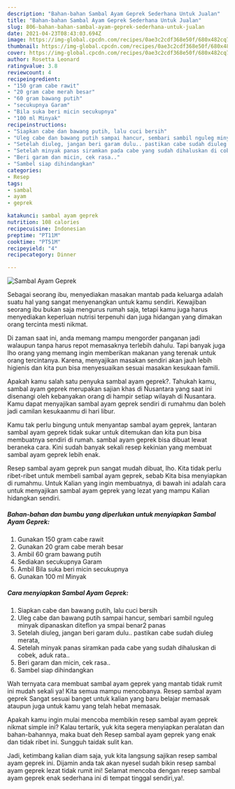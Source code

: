 ```yaml
---
description: "Bahan-bahan Sambal Ayam Geprek Sederhana Untuk Jualan"
title: "Bahan-bahan Sambal Ayam Geprek Sederhana Untuk Jualan"
slug: 806-bahan-bahan-sambal-ayam-geprek-sederhana-untuk-jualan
date: 2021-04-23T08:43:03.694Z
image: https://img-global.cpcdn.com/recipes/0ae3c2cdf368e50f/680x482cq70/sambal-ayam-geprek-foto-resep-utama.jpg
thumbnail: https://img-global.cpcdn.com/recipes/0ae3c2cdf368e50f/680x482cq70/sambal-ayam-geprek-foto-resep-utama.jpg
cover: https://img-global.cpcdn.com/recipes/0ae3c2cdf368e50f/680x482cq70/sambal-ayam-geprek-foto-resep-utama.jpg
author: Rosetta Leonard
ratingvalue: 3.8
reviewcount: 4
recipeingredient:
- "150 gram cabe rawit"
- "20 gram cabe merah besar"
- "60 gram bawang putih"
- "secukupnya Garam"
- "Bila suka beri micin secukupnya"
- "100 ml Minyak"
recipeinstructions:
- "Siapkan cabe dan bawang putih, lalu cuci bersih"
- "Uleg cabe dan bawang putih sampai hancur, sembari sambil nguleg minyak dipanaskan diteflon ya smpai benar2 panas"
- "Setelah diuleg, jangan beri garam dulu.. pastikan cabe sudah diuleg merata,"
- "Setelah minyak panas siramkan pada cabe yang sudah dihaluskan di cobek, aduk rata.."
- "Beri garam dan micin, cek rasa.."
- "Sambel siap dihindangkan"
categories:
- Resep
tags:
- sambal
- ayam
- geprek

katakunci: sambal ayam geprek 
nutrition: 108 calories
recipecuisine: Indonesian
preptime: "PT11M"
cooktime: "PT51M"
recipeyield: "4"
recipecategory: Dinner

---
```



![Sambal Ayam Geprek](https://img-global.cpcdn.com/recipes/0ae3c2cdf368e50f/680x482cq70/sambal-ayam-geprek-foto-resep-utama.jpg)

Sebagai seorang ibu, menyediakan masakan mantab pada keluarga adalah suatu hal yang sangat menyenangkan untuk kamu sendiri. Kewajiban seorang ibu bukan saja mengurus rumah saja, tetapi kamu juga harus menyediakan keperluan nutrisi terpenuhi dan juga hidangan yang dimakan orang tercinta mesti nikmat.

Di zaman  saat ini, anda memang mampu mengorder panganan jadi walaupun tanpa harus repot memasaknya terlebih dahulu. Tapi banyak juga lho orang yang memang ingin memberikan makanan yang terenak untuk orang tercintanya. Karena, menyajikan masakan sendiri akan jauh lebih higienis dan kita pun bisa menyesuaikan sesuai masakan kesukaan famili. 



Apakah kamu salah satu penyuka sambal ayam geprek?. Tahukah kamu, sambal ayam geprek merupakan sajian khas di Nusantara yang saat ini disenangi oleh kebanyakan orang di hampir setiap wilayah di Nusantara. Kamu dapat menyajikan sambal ayam geprek sendiri di rumahmu dan boleh jadi camilan kesukaanmu di hari libur.

Kamu tak perlu bingung untuk menyantap sambal ayam geprek, lantaran sambal ayam geprek tidak sukar untuk ditemukan dan kita pun bisa membuatnya sendiri di rumah. sambal ayam geprek bisa dibuat lewat beraneka cara. Kini sudah banyak sekali resep kekinian yang membuat sambal ayam geprek lebih enak.

Resep sambal ayam geprek pun sangat mudah dibuat, lho. Kita tidak perlu ribet-ribet untuk membeli sambal ayam geprek, sebab Kita bisa menyiapkan di rumahmu. Untuk Kalian yang ingin membuatnya, di bawah ini adalah cara untuk menyajikan sambal ayam geprek yang lezat yang mampu Kalian hidangkan sendiri.

<!--inarticleads1-->

##### Bahan-bahan dan bumbu yang diperlukan untuk menyiapkan Sambal Ayam Geprek:

1. Gunakan 150 gram cabe rawit
1. Gunakan 20 gram cabe merah besar
1. Ambil 60 gram bawang putih
1. Sediakan secukupnya Garam
1. Ambil Bila suka beri micin secukupnya
1. Gunakan 100 ml Minyak




<!--inarticleads2-->

##### Cara menyiapkan Sambal Ayam Geprek:

1. Siapkan cabe dan bawang putih, lalu cuci bersih
1. Uleg cabe dan bawang putih sampai hancur, sembari sambil nguleg minyak dipanaskan diteflon ya smpai benar2 panas
1. Setelah diuleg, jangan beri garam dulu.. pastikan cabe sudah diuleg merata,
1. Setelah minyak panas siramkan pada cabe yang sudah dihaluskan di cobek, aduk rata..
1. Beri garam dan micin, cek rasa..
1. Sambel siap dihindangkan




Wah ternyata cara membuat sambal ayam geprek yang mantab tidak rumit ini mudah sekali ya! Kita semua mampu mencobanya. Resep sambal ayam geprek Sangat sesuai banget untuk kalian yang baru belajar memasak ataupun juga untuk kamu yang telah hebat memasak.

Apakah kamu ingin mulai mencoba membikin resep sambal ayam geprek nikmat simple ini? Kalau tertarik, yuk kita segera menyiapkan peralatan dan bahan-bahannya, maka buat deh Resep sambal ayam geprek yang enak dan tidak ribet ini. Sungguh taidak sulit kan. 

Jadi, ketimbang kalian diam saja, yuk kita langsung sajikan resep sambal ayam geprek ini. Dijamin anda tak akan nyesel sudah bikin resep sambal ayam geprek lezat tidak rumit ini! Selamat mencoba dengan resep sambal ayam geprek enak sederhana ini di tempat tinggal sendiri,ya!.

